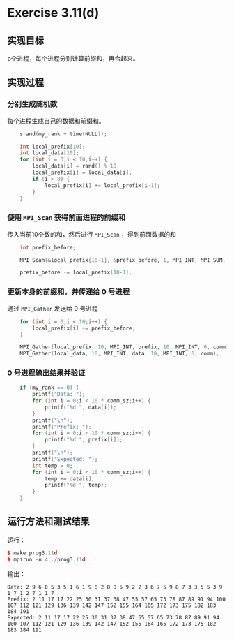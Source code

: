 Exercise 3.11(d)
===================================

## 实现目标

p个进程，每个进程分别计算前缀和，再合起来。

## 实现过程

### 分别生成随机数

每个进程生成自己的数据和前缀和。

```cpp
    srand(my_rank + time(NULL));

    int local_prefix[10];
    int local_data[10];
    for (int i = 0;i < 10;i++) {
        local_data[i] = rand() % 10;
        local_prefix[i] = local_data[i];
        if (i > 0) {
            local_prefix[i] += local_prefix[i-1];
        }
    }
```

### 使用 `MPI_Scan` 获得前面进程的前缀和 

传入当前10个数的和，然后进行 `MPI_Scan` ，得到前面数据的和

```cpp
    int prefix_before;

    MPI_Scan(&local_prefix[10-1], &prefix_before, 1, MPI_INT, MPI_SUM, comm);

    prefix_before -= local_prefix[10-1];
```

### 更新本身的前缀和，并传递给 0 号进程

通过 `MPI_Gather` 发送给 0 号进程

```cpp
    for (int i = 0;i < 10;i++) {
        local_prefix[i] += prefix_before;
    }

    MPI_Gather(local_prefix, 10, MPI_INT, prefix, 10, MPI_INT, 0, comm);
    MPI_Gather(local_data, 10, MPI_INT, data, 10, MPI_INT, 0, comm);
```

### 0 号进程输出结果并验证

```cpp
    if (my_rank == 0) {
        printf("Data: ");
        for (int i = 0;i < 10 * comm_sz;i++) {
            printf("%d ", data[i]);
        }
        printf("\n");
        printf("Prefix: ");
        for (int i = 0;i < 10 * comm_sz;i++) {
            printf("%d ", prefix[i]);
        }
        printf("\n");
        printf("Expected: ");
        int temp = 0;
        for (int i = 0;i < 10 * comm_sz;i++) {
            temp += data[i];
            printf("%d ", temp);
        }
    }
```

## 运行方法和测试结果

运行：

```cpp
$ make prog3.11d
$ mpirun -n 4 ./prog3.11d
```

输出：

```
Data: 2 9 6 0 5 3 5 1 6 1 9 8 2 8 8 5 9 2 2 3 6 7 5 9 8 7 3 3 5 5 3 9 1 7 1 2 7 1 1 7 
Prefix: 2 11 17 17 22 25 30 31 37 38 47 55 57 65 73 78 87 89 91 94 100 107 112 121 129 136 139 142 147 152 155 164 165 172 173 175 182 183 184 191 
Expected: 2 11 17 17 22 25 30 31 37 38 47 55 57 65 73 78 87 89 91 94 100 107 112 121 129 136 139 142 147 152 155 164 165 172 173 175 182 183 184 191 
```

